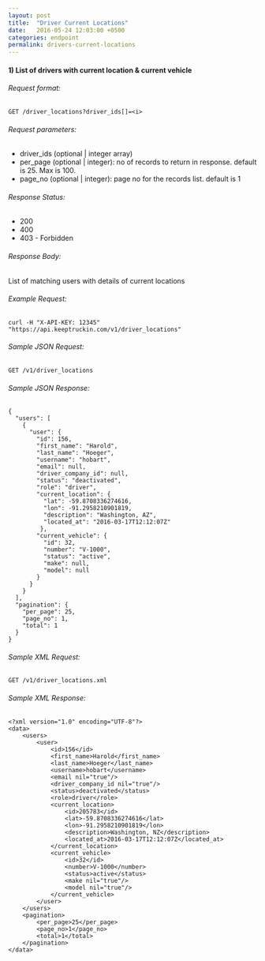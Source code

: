 ```yaml
---
layout: post
title:  "Driver Current Locations"
date:   2016-05-24 12:03:00 +0500
categories: endpoint
permalink: drivers-current-locations
---
```


#### 1) List of drivers with current location & current vehicle

###### Request format:

```
GET /driver_locations?driver_ids[]=<i>
```

###### Request parameters:

+ driver_ids (optional &#124; integer array)
+ per_page (optional &#124; integer): no of records to return in response. default is 25. Max is 100.
+ page_no (optional &#124; integer): page no for the records list. default is 1

###### Response Status:

+ 200
+ 400
+ 403 - Forbidden

###### Response Body:

List of matching users with details of current locations

###### Example Request:

```
curl -H "X-API-KEY: 12345" "https://api.keeptruckin.com/v1/driver_locations"
```

###### Sample JSON Request:

```
GET /v1/driver_locations
```

###### Sample JSON Response:

```
{
  "users": [
    {
      "user": {
        "id": 156,
        "first_name": "Harold",
        "last_name": "Hoeger",
        "username": "hobart",
        "email": null,
        "driver_company_id": null,
        "status": "deactivated",
        "role": "driver",
        "current_location": {
          "lat": -59.8708336274616,
          "lon": -91.2958210901819,
          "description": "Washington, AZ",
          "located_at": "2016-03-17T12:12:07Z"
         },
        "current_vehicle": {
          "id": 32,
          "number": "V-1000",
          "status": "active",
          "make": null,
          "model": null
        }
      }
    }
  ],
  "pagination": {
    "per_page": 25,
    "page_no": 1,
    "total": 1
  }
}
```

###### Sample XML Request:

```
GET /v1/driver_locations.xml
```

###### Sample XML Response:

```
<?xml version="1.0" encoding="UTF-8"?>
<data>
    <users>
        <user>
            <id>156</id>
            <first_name>Harold</first_name>
            <last_name>Hoeger</last_name>
            <username>hobart</username>
            <email nil="true"/>
            <driver_company_id nil="true"/>
            <status>deactivated</status>
            <role>driver</role>
            <current_location>
                <id>205783</id>
                <lat>-59.8708336274616</lat>
                <lon>-91.2958210901819</lon>
                <description>Washington, NZ</description>
                <located_at>2016-03-17T12:12:07Z</located_at>
            </current_location>
            <current_vehicle>
                <id>32</id>
                <number>V-1000</number>
                <status>active</status>
                <make nil="true"/>
                <model nil="true"/>
            </current_vehicle>
        </user>
    </users>
    <pagination>
        <per_page>25</per_page>
        <page_no>1</page_no>
        <total>1</total>
    </pagination>
</data>
```
